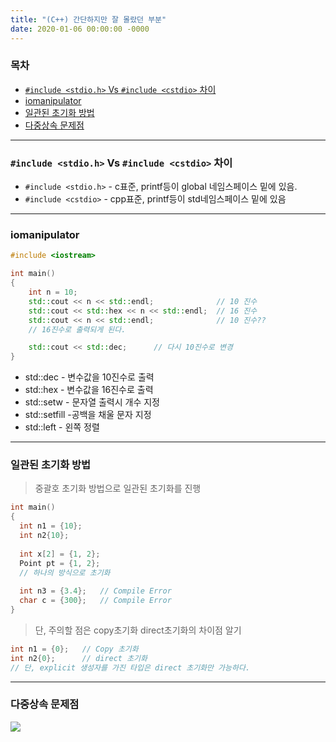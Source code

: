 ```yaml
---
title: "(C++) 간단하지만 잘 몰랐던 부분"
date: 2020-01-06 00:00:00 -0000
---
```


### 목차

* [`#include <stdio.h>` Vs `#include <cstdio>` 차이](#`#include-<stdio.h>`-Vs-`#include-<cstdio>`-차이)
* [iomanipulator](#iomanipulator)
* [일관된 초기화 방법](#일관된-초기화-방법)
* [다중상속 문제점](#다중상속-문제점)

---

### `#include <stdio.h>` Vs `#include <cstdio>` 차이

* `#include <stdio.h>` - c표준, printf등이 global 네임스페이스 밑에 있음.
* `#include <cstdio>` - cpp표준, printf등이 std네임스페이스 밑에 있음

---

### iomanipulator

```cpp
#include <iostream>

int main()
{
    int n = 10;
    std::cout << n << std::endl;              // 10 진수
    std::cout << std::hex << n << std::endl;  // 16 진수
    std::cout << n << std::endl;              // 10 진수??
    // 16진수로 출력되게 된다.

    std::cout << std::dec;      // 다시 10진수로 변경
}
```

* std::dec - 변수값을 10진수로 출력
* std::hex - 변수값을 16진수로 출력
* std::setw - 문자열 출력시 개수 지정
* std::setfill -공백을 채울 문자 지정
* std::left - 왼쪽 정렬

---

### 일관된 초기화 방법

> 중괄호 초기화 방법으로 일관된 초기화를 진행

```cpp
int main()
{
  int n1 = {10};
  int n2{10};
  
  int x[2] = {1, 2};
  Point pt = {1, 2};
  // 하나의 방식으로 초기화
  
  int n3 = {3.4};   // Compile Error
  char c = {300};   // Compile Error
}
```

> 단, 주의할 점은 copy초기화 direct초기화의 차이점 알기

```cpp
int n1 = {0};   // Copy 초기화
int n2{0};      // direct 초기화
// 단, explicit 생성자를 가진 타입은 direct 초기화만 가능하다.
```

---

### 다중상속 문제점

![](/file/imagecpp-basic-image1.png)